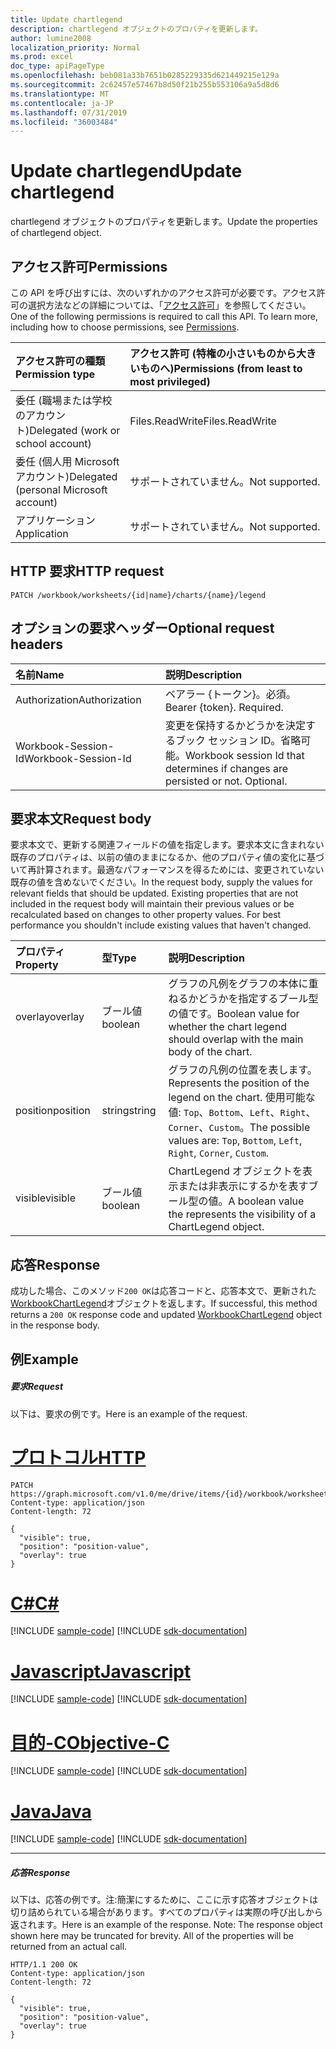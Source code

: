 ```yaml
---
title: Update chartlegend
description: chartlegend オブジェクトのプロパティを更新します。
author: lumine2008
localization_priority: Normal
ms.prod: excel
doc_type: apiPageType
ms.openlocfilehash: beb081a33b7651b0285229335d621449215e129a
ms.sourcegitcommit: 2c62457e57467b8d50f21b255b553106a9a5d8d6
ms.translationtype: MT
ms.contentlocale: ja-JP
ms.lasthandoff: 07/31/2019
ms.locfileid: "36003484"
---
```

# <a name="update-chartlegend"></a><span data-ttu-id="4182f-103">Update chartlegend</span><span class="sxs-lookup"><span data-stu-id="4182f-103">Update chartlegend</span></span>

<span data-ttu-id="4182f-104">chartlegend オブジェクトのプロパティを更新します。</span><span class="sxs-lookup"><span data-stu-id="4182f-104">Update the properties of chartlegend object.</span></span>
## <a name="permissions"></a><span data-ttu-id="4182f-105">アクセス許可</span><span class="sxs-lookup"><span data-stu-id="4182f-105">Permissions</span></span>
<span data-ttu-id="4182f-p101">この API を呼び出すには、次のいずれかのアクセス許可が必要です。アクセス許可の選択方法などの詳細については、「[アクセス許可](/graph/permissions-reference)」を参照してください。</span><span class="sxs-lookup"><span data-stu-id="4182f-p101">One of the following permissions is required to call this API. To learn more, including how to choose permissions, see [Permissions](/graph/permissions-reference).</span></span>

|<span data-ttu-id="4182f-108">アクセス許可の種類</span><span class="sxs-lookup"><span data-stu-id="4182f-108">Permission type</span></span>      | <span data-ttu-id="4182f-109">アクセス許可 (特権の小さいものから大きいものへ)</span><span class="sxs-lookup"><span data-stu-id="4182f-109">Permissions (from least to most privileged)</span></span>              |
|:--------------------|:---------------------------------------------------------|
|<span data-ttu-id="4182f-110">委任 (職場または学校のアカウント)</span><span class="sxs-lookup"><span data-stu-id="4182f-110">Delegated (work or school account)</span></span> | <span data-ttu-id="4182f-111">Files.ReadWrite</span><span class="sxs-lookup"><span data-stu-id="4182f-111">Files.ReadWrite</span></span>    |
|<span data-ttu-id="4182f-112">委任 (個人用 Microsoft アカウント)</span><span class="sxs-lookup"><span data-stu-id="4182f-112">Delegated (personal Microsoft account)</span></span> | <span data-ttu-id="4182f-113">サポートされていません。</span><span class="sxs-lookup"><span data-stu-id="4182f-113">Not supported.</span></span>    |
|<span data-ttu-id="4182f-114">アプリケーション</span><span class="sxs-lookup"><span data-stu-id="4182f-114">Application</span></span> | <span data-ttu-id="4182f-115">サポートされていません。</span><span class="sxs-lookup"><span data-stu-id="4182f-115">Not supported.</span></span> |

## <a name="http-request"></a><span data-ttu-id="4182f-116">HTTP 要求</span><span class="sxs-lookup"><span data-stu-id="4182f-116">HTTP request</span></span>
<!-- { "blockType": "ignored" } -->
```http
PATCH /workbook/worksheets/{id|name}/charts/{name}/legend
```
## <a name="optional-request-headers"></a><span data-ttu-id="4182f-117">オプションの要求ヘッダー</span><span class="sxs-lookup"><span data-stu-id="4182f-117">Optional request headers</span></span>
| <span data-ttu-id="4182f-118">名前</span><span class="sxs-lookup"><span data-stu-id="4182f-118">Name</span></span>       | <span data-ttu-id="4182f-119">説明</span><span class="sxs-lookup"><span data-stu-id="4182f-119">Description</span></span>|
|:-----------|:-----------|
| <span data-ttu-id="4182f-120">Authorization</span><span class="sxs-lookup"><span data-stu-id="4182f-120">Authorization</span></span>  | <span data-ttu-id="4182f-p102">ベアラー {トークン}。必須。</span><span class="sxs-lookup"><span data-stu-id="4182f-p102">Bearer {token}. Required.</span></span> |
| <span data-ttu-id="4182f-123">Workbook-Session-Id</span><span class="sxs-lookup"><span data-stu-id="4182f-123">Workbook-Session-Id</span></span>  | <span data-ttu-id="4182f-p103">変更を保持するかどうかを決定するブック セッション ID。省略可能。</span><span class="sxs-lookup"><span data-stu-id="4182f-p103">Workbook session Id that determines if changes are persisted or not. Optional.</span></span>|

## <a name="request-body"></a><span data-ttu-id="4182f-126">要求本文</span><span class="sxs-lookup"><span data-stu-id="4182f-126">Request body</span></span>
<span data-ttu-id="4182f-p104">要求本文で、更新する関連フィールドの値を指定します。要求本文に含まれない既存のプロパティは、以前の値のままになるか、他のプロパティ値の変化に基づいて再計算されます。最適なパフォーマンスを得るためには、変更されていない既存の値を含めないでください。</span><span class="sxs-lookup"><span data-stu-id="4182f-p104">In the request body, supply the values for relevant fields that should be updated. Existing properties that are not included in the request body will maintain their previous values or be recalculated based on changes to other property values. For best performance you shouldn't include existing values that haven't changed.</span></span>

| <span data-ttu-id="4182f-130">プロパティ</span><span class="sxs-lookup"><span data-stu-id="4182f-130">Property</span></span>     | <span data-ttu-id="4182f-131">型</span><span class="sxs-lookup"><span data-stu-id="4182f-131">Type</span></span>   |<span data-ttu-id="4182f-132">説明</span><span class="sxs-lookup"><span data-stu-id="4182f-132">Description</span></span>|
|:---------------|:--------|:----------|
|<span data-ttu-id="4182f-133">overlay</span><span class="sxs-lookup"><span data-stu-id="4182f-133">overlay</span></span>|<span data-ttu-id="4182f-134">ブール値</span><span class="sxs-lookup"><span data-stu-id="4182f-134">boolean</span></span>|<span data-ttu-id="4182f-135">グラフの凡例をグラフの本体に重ねるかどうかを指定するブール型の値です。</span><span class="sxs-lookup"><span data-stu-id="4182f-135">Boolean value for whether the chart legend should overlap with the main body of the chart.</span></span>|
|<span data-ttu-id="4182f-136">position</span><span class="sxs-lookup"><span data-stu-id="4182f-136">position</span></span>|<span data-ttu-id="4182f-137">string</span><span class="sxs-lookup"><span data-stu-id="4182f-137">string</span></span>|<span data-ttu-id="4182f-138">グラフの凡例の位置を表します。</span><span class="sxs-lookup"><span data-stu-id="4182f-138">Represents the position of the legend on the chart.</span></span> <span data-ttu-id="4182f-139">使用可能な値: `Top`、`Bottom`、`Left`、`Right`、`Corner`、`Custom`。</span><span class="sxs-lookup"><span data-stu-id="4182f-139">The possible values are: `Top`, `Bottom`, `Left`, `Right`, `Corner`, `Custom`.</span></span>|
|<span data-ttu-id="4182f-140">visible</span><span class="sxs-lookup"><span data-stu-id="4182f-140">visible</span></span>|<span data-ttu-id="4182f-141">ブール値</span><span class="sxs-lookup"><span data-stu-id="4182f-141">boolean</span></span>|<span data-ttu-id="4182f-142">ChartLegend オブジェクトを表示または非表示にするかを表すブール型の値。</span><span class="sxs-lookup"><span data-stu-id="4182f-142">A boolean value the represents the visibility of a ChartLegend object.</span></span>|

## <a name="response"></a><span data-ttu-id="4182f-143">応答</span><span class="sxs-lookup"><span data-stu-id="4182f-143">Response</span></span>

<span data-ttu-id="4182f-144">成功した場合、このメソッド`200 OK`は応答コードと、応答本文で、更新された[WorkbookChartLegend](../resources/chartlegend.md)オブジェクトを返します。</span><span class="sxs-lookup"><span data-stu-id="4182f-144">If successful, this method returns a `200 OK` response code and updated [WorkbookChartLegend](../resources/chartlegend.md) object in the response body.</span></span>
## <a name="example"></a><span data-ttu-id="4182f-145">例</span><span class="sxs-lookup"><span data-stu-id="4182f-145">Example</span></span>
##### <a name="request"></a><span data-ttu-id="4182f-146">要求</span><span class="sxs-lookup"><span data-stu-id="4182f-146">Request</span></span>
<span data-ttu-id="4182f-147">以下は、要求の例です。</span><span class="sxs-lookup"><span data-stu-id="4182f-147">Here is an example of the request.</span></span>

# <a name="httptabhttp"></a>[<span data-ttu-id="4182f-148">プロトコル</span><span class="sxs-lookup"><span data-stu-id="4182f-148">HTTP</span></span>](#tab/http)
<!-- {
  "blockType": "request",
  "name": "update_chartlegend"
}-->
```http
PATCH https://graph.microsoft.com/v1.0/me/drive/items/{id}/workbook/worksheets/{id|name}/charts/{name}/legend
Content-type: application/json
Content-length: 72

{
  "visible": true,
  "position": "position-value",
  "overlay": true
}
```
# <a name="ctabcsharp"></a>[<span data-ttu-id="4182f-149">C#</span><span class="sxs-lookup"><span data-stu-id="4182f-149">C#</span></span>](#tab/csharp)
[!INCLUDE [sample-code](../includes/snippets/csharp/update-chartlegend-csharp-snippets.md)]
[!INCLUDE [sdk-documentation](../includes/snippets/snippets-sdk-documentation-link.md)]

# <a name="javascripttabjavascript"></a>[<span data-ttu-id="4182f-150">Javascript</span><span class="sxs-lookup"><span data-stu-id="4182f-150">Javascript</span></span>](#tab/javascript)
[!INCLUDE [sample-code](../includes/snippets/javascript/update-chartlegend-javascript-snippets.md)]
[!INCLUDE [sdk-documentation](../includes/snippets/snippets-sdk-documentation-link.md)]

# <a name="objective-ctabobjc"></a>[<span data-ttu-id="4182f-151">目的-C</span><span class="sxs-lookup"><span data-stu-id="4182f-151">Objective-C</span></span>](#tab/objc)
[!INCLUDE [sample-code](../includes/snippets/objc/update-chartlegend-objc-snippets.md)]
[!INCLUDE [sdk-documentation](../includes/snippets/snippets-sdk-documentation-link.md)]

# <a name="javatabjava"></a>[<span data-ttu-id="4182f-152">Java</span><span class="sxs-lookup"><span data-stu-id="4182f-152">Java</span></span>](#tab/java)
[!INCLUDE [sample-code](../includes/snippets/java/update-chartlegend-java-snippets.md)]
[!INCLUDE [sdk-documentation](../includes/snippets/snippets-sdk-documentation-link.md)]

---

##### <a name="response"></a><span data-ttu-id="4182f-153">応答</span><span class="sxs-lookup"><span data-stu-id="4182f-153">Response</span></span>
<span data-ttu-id="4182f-p106">以下は、応答の例です。注:簡潔にするために、ここに示す応答オブジェクトは切り詰められている場合があります。すべてのプロパティは実際の呼び出しから返されます。</span><span class="sxs-lookup"><span data-stu-id="4182f-p106">Here is an example of the response. Note: The response object shown here may be truncated for brevity. All of the properties will be returned from an actual call.</span></span>
<!-- {
  "blockType": "response",
  "truncated": true,
  "@odata.type": "microsoft.graph.workbookChartLegend"
} -->
```http
HTTP/1.1 200 OK
Content-type: application/json
Content-length: 72

{
  "visible": true,
  "position": "position-value",
  "overlay": true
}
```

<!-- uuid: 8fcb5dbc-d5aa-4681-8e31-b001d5168d79
2015-10-25 14:57:30 UTC -->
<!-- {
  "type": "#page.annotation",
  "description": "Update chartlegend",
  "keywords": "",
  "section": "documentation",
  "tocPath": "",
  "suppressions": [
  ]
}-->
